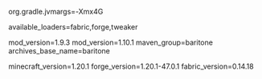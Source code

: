 org.gradle.jvmargs=-Xmx4G

available_loaders=fabric,forge,tweaker

mod_version=1.9.3
mod_version=1.10.1
maven_group=baritone
archives_base_name=baritone

minecraft_version=1.20.1
forge_version=1.20.1-47.0.1
fabric_version=0.14.18
